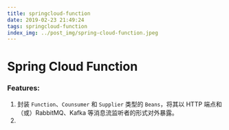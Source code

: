 ```yaml
---
title: springcloud-function
date: 2019-02-23 21:49:24
tags: springcloud-function
index_img: ../post_img/spring-cloud-function.jpeg
---
```


# Spring Cloud Function

### Features:

 1. 封装 `Function`、`Counsumer` 和 `Supplier` 类型的 `Beans`，将其以 HTTP 端点和（或）RabbitMQ、Kafka 等消息流监听者的形式对外暴露。
 2. 
